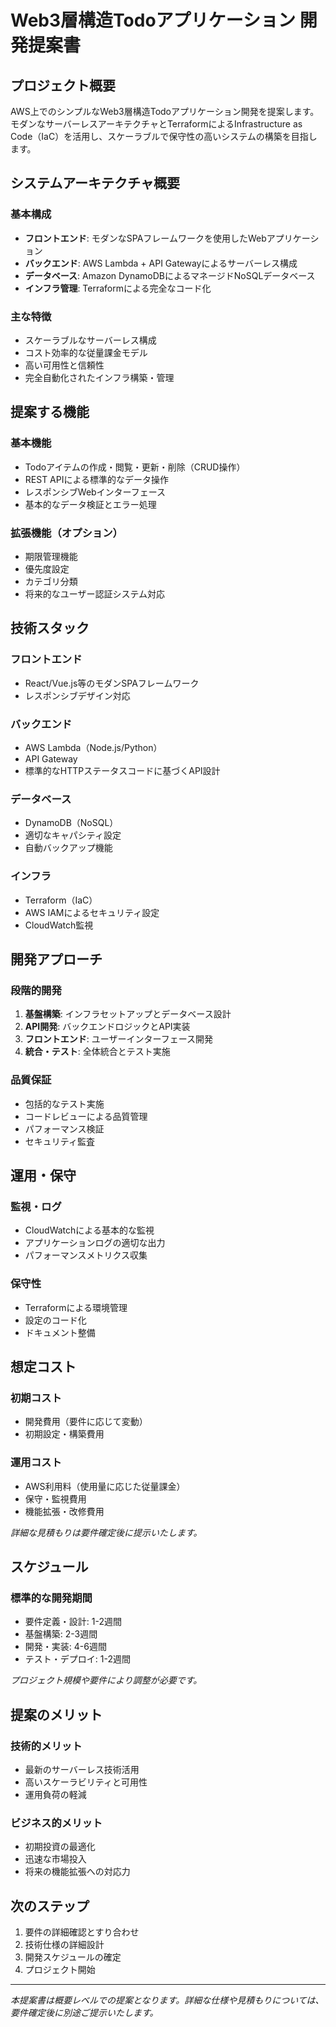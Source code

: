 # Web3層構造Todoアプリケーション 開発提案書

## プロジェクト概要

AWS上でのシンプルなWeb3層構造Todoアプリケーション開発を提案します。モダンなサーバーレスアーキテクチャとTerraformによるInfrastructure as Code（IaC）を活用し、スケーラブルで保守性の高いシステムの構築を目指します。

## システムアーキテクチャ概要

### 基本構成
- **フロントエンド**: モダンなSPAフレームワークを使用したWebアプリケーション
- **バックエンド**: AWS Lambda + API Gatewayによるサーバーレス構成
- **データベース**: Amazon DynamoDBによるマネージドNoSQLデータベース
- **インフラ管理**: Terraformによる完全なコード化

### 主な特徴
- スケーラブルなサーバーレス構成
- コスト効率的な従量課金モデル
- 高い可用性と信頼性
- 完全自動化されたインフラ構築・管理

## 提案する機能

### 基本機能
- Todoアイテムの作成・閲覧・更新・削除（CRUD操作）
- REST APIによる標準的なデータ操作
- レスポンシブWebインターフェース
- 基本的なデータ検証とエラー処理

### 拡張機能（オプション）
- 期限管理機能
- 優先度設定
- カテゴリ分類
- 将来的なユーザー認証システム対応

## 技術スタック

### フロントエンド
- React/Vue.js等のモダンSPAフレームワーク
- レスポンシブデザイン対応

### バックエンド
- AWS Lambda（Node.js/Python）
- API Gateway
- 標準的なHTTPステータスコードに基づくAPI設計

### データベース
- DynamoDB（NoSQL）
- 適切なキャパシティ設定
- 自動バックアップ機能

### インフラ
- Terraform（IaC）
- AWS IAMによるセキュリティ設定
- CloudWatch監視

## 開発アプローチ

### 段階的開発
1. **基盤構築**: インフラセットアップとデータベース設計
2. **API開発**: バックエンドロジックとAPI実装
3. **フロントエンド**: ユーザーインターフェース開発
4. **統合・テスト**: 全体統合とテスト実施

### 品質保証
- 包括的なテスト実施
- コードレビューによる品質管理
- パフォーマンス検証
- セキュリティ監査

## 運用・保守

### 監視・ログ
- CloudWatchによる基本的な監視
- アプリケーションログの適切な出力
- パフォーマンスメトリクス収集

### 保守性
- Terraformによる環境管理
- 設定のコード化
- ドキュメント整備

## 想定コスト

### 初期コスト
- 開発費用（要件に応じて変動）
- 初期設定・構築費用

### 運用コスト
- AWS利用料（使用量に応じた従量課金）
- 保守・監視費用
- 機能拡張・改修費用

*詳細な見積もりは要件確定後に提示いたします。*

## スケジュール

### 標準的な開発期間
- 要件定義・設計: 1-2週間
- 基盤構築: 2-3週間
- 開発・実装: 4-6週間
- テスト・デプロイ: 1-2週間

*プロジェクト規模や要件により調整が必要です。*

## 提案のメリット

### 技術的メリット
- 最新のサーバーレス技術活用
- 高いスケーラビリティと可用性
- 運用負荷の軽減

### ビジネス的メリット
- 初期投資の最適化
- 迅速な市場投入
- 将来の機能拡張への対応力

## 次のステップ

1. 要件の詳細確認とすり合わせ
2. 技術仕様の詳細設計
3. 開発スケジュールの確定
4. プロジェクト開始

---

*本提案書は概要レベルでの提案となります。詳細な仕様や見積もりについては、要件確定後に別途ご提示いたします。*